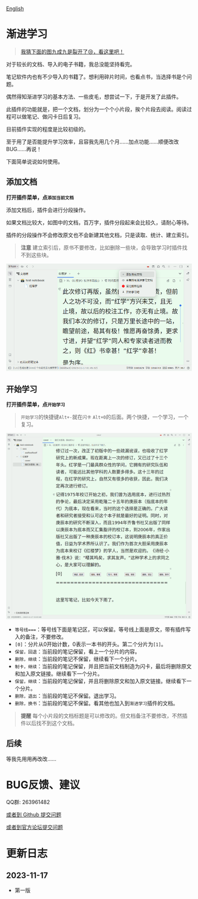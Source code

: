 [English](https://github.com/IAliceBobI/sy-progressive-plugin/blob/main/README.md)

# 渐进学习

> [我猜下面的图九成九是裂开了😢，看这里吧！](https://gitee.com/TokenzQdBN/sy-progressive-plugin/blob/main/README_zh_CN.md)

对于较长的文档、导入的电子书籍，我总没能坚持看完。

笔记软件内也有不少导入的书籍了。想利用碎片时间，也看点书，当选择书是个问题。

偶然得知渐进学习的基本方法、一些皮毛，想尝试一下，于是开发了此插件。

此插件的功能就是，把一个文档，划分为一个个小片段，挨个片段去阅读。阅读过程可以做笔记、做闪卡日后复习。

目前插件实现的程度是比较初级的。

至于用了是否能提升学习效率，且容我先用几个月……加点功能……顺便改改BUG……再说！

下面简单说说如何使用。

## 添加文档

**打开插件菜单，点`添加当前文档`**

添加文档后，插件会进行分段操作。

如果文档比较大，如图中的文档，百万字，插件分段起来会比较久，请耐心等待。

插件的分段操作不会修改原文也不会新建其他文档，只是读取、统计、建立索引。

> **注意** 建立索引后，原书不要修改，比如删除一些块，会导致学习时插件找不到这些块。

![Alt text](assets/addDoc1.png)

## 开始学习

**打开插件菜单，点`开始学习`**

> `开始学习`的快捷键`Alt+-`就在`闪卡` `Alt+0`的后面。两个快捷，一个学习，一个复习。

![Alt text](assets/reading1.png)

* `等号线===`：等号线下面是笔记区，可以保留。等号线上面是原文，带有插件写入的备注，不要修改。
* `[0]`：分片从0开始计数，0表示一本书的开头。第二个分片为`[1]`。
* `保留，回退`：当前段的笔记保留，看上一个分片的内容。
* `删除，继续`：当前段的笔记不保留，继续看下一个分片。
* `制卡，继续`：当前段的笔记保留，并且把当前文档制造为闪卡，最后将删除原文和加入原文链接。继续看下一个分片。
* `保留，继续`：当前段的笔记保留，并且将删除原文和加入原文链接。继续看下一个分片。
* `删除，退出`：当前段的笔记不保留。退出学习。
* `删除，换书`：当前段的笔记不保留。看其他也加入到`渐进学习`插件的文档。

> **提醒** 每个小片段的文档标题是可以修改的。但文档备注不要修改，不然插件以后找不到这个文档。

## 后续

等我先用用再改改……

# BUG反馈、建议

QQ群: 263961482

[或者到 Github 提交问题](https://github.com/IAliceBobI/sy-progressive-plugin/issues)

[或者到官方论坛提交问题](https://ld246.com/tag/siyuan)

# 更新日志

## 2023-11-17

* 第一版

